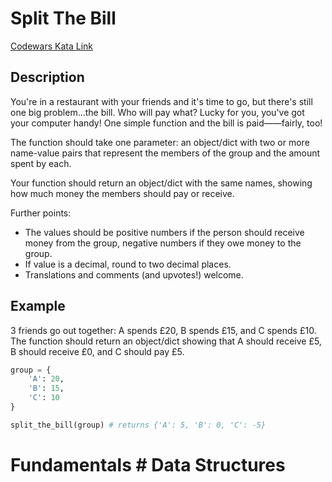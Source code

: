 # Split The Bill

[Codewars Kata Link](https://www.codewars.com/kata/5641275f07335295f10000d0/python)

## Description
You're in a restaurant with your friends and it's time to go, but there's still one big problem...the bill. Who will pay what? Lucky for you, you've got your computer handy! One simple function and the bill is paid——fairly, too!

The function should take one parameter: an object/dict with two or more name-value pairs that represent the members of the group and the amount spent by each.

Your function should return an object/dict with the same names, showing how much money the members should pay or receive.

Further points:

- The values should be positive numbers if the person should receive money from the group, negative numbers if they owe money to the group.
- If value is a decimal, round to two decimal places.
- Translations and comments (and upvotes!) welcome.

## Example
3 friends go out together: A spends £20, B spends £15, and C spends £10. The function should return an object/dict showing that A should receive £5, B should receive £0, and C should pay £5.

```python
group = {
    'A': 20, 
    'B': 15, 
    'C': 10
}

split_the_bill(group) # returns {'A': 5, 'B': 0, 'C': -5}
```

# Fundamentals # Data Structures